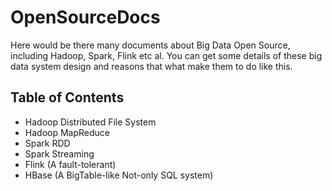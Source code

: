 # OpenSourceDocs
Here would be there many documents about Big Data Open Source, including Hadoop, Spark, Flink etc al. You can get some details of these 
big data system design and reasons that what make them to do like this. 

## Table of Contents
  * Hadoop Distributed File System 
  * Hadoop MapReduce 
  * Spark RDD
  * Spark Streaming
  * Flink (A fault-tolerant)
  * HBase (A BigTable-like Not-only SQL system)
